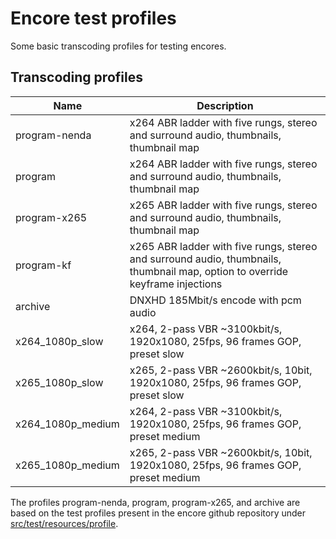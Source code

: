 # Encore test profiles
Some basic transcoding profiles for testing encores.

## Transcoding profiles
| Name | Description |
| --- | --- |
| program-nenda | x264 ABR ladder with five rungs, stereo and surround audio, thumbnails, thumbnail map |
| program | x264 ABR ladder with five rungs, stereo and surround audio, thumbnails, thumbnail map |
| program-x265 | x265 ABR ladder with five rungs, stereo and surround audio, thumbnails, thumbnail map |
| program-kf | x265 ABR ladder with five rungs, stereo and surround audio, thumbnails, thumbnail map, option to override keyframe injections |
| archive | DNXHD 185Mbit/s encode with pcm audio |
| x264_1080p_slow | x264, 2-pass VBR ~3100kbit/s, 1920x1080, 25fps, 96 frames GOP, preset slow |
| x265_1080p_slow | x265, 2-pass VBR ~2600kbit/s, 10bit, 1920x1080, 25fps, 96 frames GOP, preset slow |
| x264_1080p_medium | x264, 2-pass VBR ~3100kbit/s, 1920x1080, 25fps, 96 frames GOP, preset medium |
| x265_1080p_medium | x265, 2-pass VBR ~2600kbit/s, 10bit, 1920x1080, 25fps, 96 frames GOP, preset medium |

The profiles program-nenda, program, program-x265, and archive are based on the test profiles present in the encore github repository under
[src/test/resources/profile](https://github.com/svt/encore/tree/master/src/test/resources/profile).
